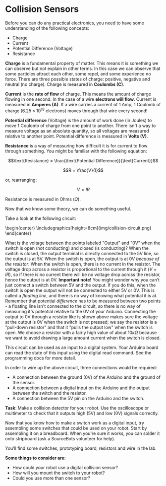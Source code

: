 # Collision Sensors

Before you can do any practical electronics, you need to have some understanding of the following concepts:

* Charge
* Current
* Potential Difference (Voltage)
* Resistance

**Charge** is a fundamental property of matter. This means it is something we can observe but not explain in other terms. In this case we can observe that some particles attract each other, some repel, and some experience no force. There are three possible states of charge: positive, negative and neutral (no charge). Charge is measured in **Coulombs (C)**.

**Current** is the **rate of flow** of charge. This means the amount of charge flowing in one second. In the case of a wire **electrons will flow**. Current is measured in **Amperes (A)**. If a wire carries a current of 1 Amp, 1 Coulomb of charge ($6.25 \times 10^{18}$ electrons) moves through that wire every second!

**Potential difference** (Voltage) is the amount of work done (in Joules) to move 1 Coulomb of charge from one point to another. There isn't a way to measure voltage as an absolute quantity, so all voltages are measured relative to another point. Potential difference is measured in **Volts (V)**.

**Resistance** is a way of measuring how difficult it is for current to flow through something. You might be familiar with the following equation: 

$$\text{Resistance} = \frac{\text{Potential Difference}}{\text{Current}}$$

$$R = \frac{V}{I}$$ 

or, rearranging:

$$V = IR$$

Resistance is measured in Ohms ($\Omega$).

Now that we know some theory, we can do something useful.

Take a look at the following circuit:

\begin{center}  \includegraphics[height=8cm]{img/collision-circuit.png} \end{center}

What is the voltage between the points labeled "Output" and "0V" when the switch is open (not conducting) and closed (is conducting)? When the switch is closed, the output terminal is directly connected to the 5V line, so the output is at 5V. When the switch is open, the output is at 0V *because of the resistor*. When the switch is open, there is no current in the resistor. The voltage drop across a resistor is proportional to the current through it ($V = IR$), so if there is no current there will be no voltage drop across the resistor, hence the output is at 0V.
**Important note!** You might wonder why you can’t just connect a switch between 5V and the output. If you do this, when the switch is open the output will not be connected to either 5V or 0V. This is called a *floating line*, and there is no way of knowing what potential it is at. Remember that potential *difference* has to be measured between two points - a floating line isn't connected to the circuit, so there is no way of measuring it's potential relative to the 0V of your Arduino. Connecting the output to 0V through a resistor like is shown above makes sure the voltage at the output is 0V when the switch is not pressed; we say the resistor is a "pull-down resistor" and that it "pulls the output low" when the switch is open.
We choose a resistor with a fairly high value of about $10k\Omega$ because we want to avoid drawing a large amount current when the switch is closed.

This circuit can be used as an input to a digital system. Your Arduino board can read the state of this input using the digital read command. See the programming docs for more detail.

In order to wire up the above circuit, three connections would be required:

* A connection between the ground (0V) of the Arduino and the ground of the sensor.
* A connection between a digital input on the Arduino and the output between the switch and the resistor.
* A connection between the 5V pin on the Arduino and the switch.

**Task**: Make a collision detector for your robot. Use the oscilloscope or multimeter to check that it outputs high (5V) and low (0V) signals correctly.

Now that you know how to make a switch work as a digital input, try assembling some switches that could be used on your robot. Start by assembling it on a breadboard. When you're sure it works, you can solder it onto stripboard (ask a SourceBots volunteer for help).

You’ll find some switches, prototyping board, resistors and wire in the lab.

**Some things to consider are:**

* How could your robot use a digital collision sensor?
* How will you mount the switch to your robot?
* Could you use more than one sensor?
